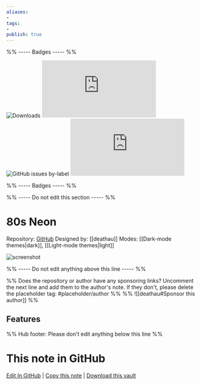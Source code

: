 ```yaml
---
aliases:
- 
tags: 
- 
publish: true
---
```


%% ----- Badges ----- %%

![Downloads](https://img.shields.io/badge/downloads-150452-573E7A?style=for-the-badge&logo=)
![GitHub last commit](https://img.shields.io/github/last-commit/deathau/80s-Neon-for-Obsidian.md?color=573E7A&label=last%20update&logo=github&style=for-the-badge)
![GitHub issues by-label](https://img.shields.io/github/issues/deathau/80s-Neon-for-Obsidian.md/help%20wanted?color=573E7A&logo=github&style=for-the-badge) 
![GitHub Repo stars](https://img.shields.io/github/stars/deathau/80s-Neon-for-Obsidian.md?color=573E7A&logo=github&style=for-the-badge)

%% ----- Badges ----- %%

%% ----- Do not edit this section ----- %%

# 80s Neon

Repository: [GitHub](https://github.com/deathau/80s-Neon-for-Obsidian.md)
Designed by: [[deathau]]
Modes: [[Dark-mode themes|dark]], [[Light-mode themes|light]]



![screenshot](https://github.com/deathau/80s-Neon-for-Obsidian.md/raw/HEAD/screenshot.jpg)

%% ----- Do not edit anything above this line ----- %% 

%% Does the repository or author have any sponsoring links? Uncomment the next line and add them to the author's note. If they don't, please delete the placeholder tag: #placeholder/author %%
%% ![[deathau#Sponsor this author]] %%


## Features



%% Hub footer: Please don't edit anything below this line %%

# This note in GitHub

<span class="git-footer">[Edit In GitHub](https://github.dev/obsidian-community/obsidian-hub/blob/main/02%20-%20Community%20Expansions/02.05%20All%20Community%20Expansions/Themes/80s%20Neon.md "git-hub-edit-note") | [Copy this note](https://raw.githubusercontent.com/obsidian-community/obsidian-hub/main/02%20-%20Community%20Expansions/02.05%20All%20Community%20Expansions/Themes/80s%20Neon.md "git-hub-copy-note") | [Download this vault](https://github.com/obsidian-community/obsidian-hub/archive/refs/heads/main.zip "git-hub-download-vault") </span>
